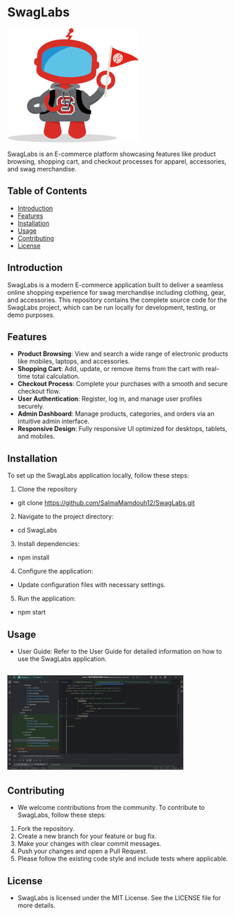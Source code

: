 # SwagLabs

![SwagLabs Logo](logo.jpg)

SwagLabs is an E-commerce platform showcasing features like product browsing, shopping cart, and checkout processes for apparel, accessories, and swag merchandise.
## Table of Contents

- [Introduction](#introduction)
- [Features](#features)
- [Installation](#installation)
- [Usage](#usage)
- [Contributing](#contributing)
- [License](#license)

## Introduction
SwagLabs is a modern E-commerce application built to deliver a seamless online shopping experience for swag merchandise including clothing, gear, and accessories. This repository contains the complete source code for the SwagLabs project, which can be run locally for development, testing, or demo purposes.
## Features
- **Product Browsing**: View and search a wide range of electronic products like mobiles, laptops, and accessories.
- **Shopping Cart**: Add, update, or remove items from the cart with real-time total calculation.
- **Checkout Process**: Complete your purchases with a smooth and secure checkout flow.
- **User Authentication**: Register, log in, and manage user profiles securely.
- **Admin Dashboard**: Manage products, categories, and orders via an intuitive admin interface.
- **Responsive Design**: Fully responsive UI optimized for desktops, tablets, and mobiles.

## Installation
To set up the SwagLabs application locally, follow these steps:

 1. Clone the repository
* git clone https://github.com/SalmaMamdouh12/SwagLabs.git

2. Navigate to the project directory:
*   cd SwagLabs

3. Install dependencies:
*   npm install

4. Configure the application:
* Update configuration files with necessary settings.

5. Run the application:
*   npm start

## Usage
* User Guide: Refer to the User Guide for detailed information on how to use the SwagLabs application.
## ![Usage Example](run.gif)

## Contributing
* We welcome contributions from the community. To contribute to SwagLabs, follow these steps:
1. Fork the repository.
2. Create a new branch for your feature or bug fix.
3. Make your changes with clear commit messages.
4. Push your changes and open a Pull Request.
5. Please follow the existing code style and include tests where applicable.

## License
* SwagLabs is licensed under the MIT License. See the LICENSE file for more details.